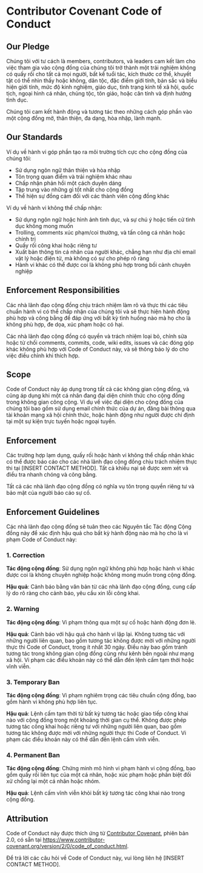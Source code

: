 # Contributor Covenant Code of Conduct

## Our Pledge

Chúng tôi với tư cách là members, contributors, và leaders cam kết làm cho việc tham gia vào cộng đồng của chúng tôi trở thành một trải nghiệm không có quấy rối cho tất cả mọi người, bất kể tuổi tác, kích thước cơ thể, khuyết tật có thể nhìn thấy hoặc không, dân tộc, đặc điểm giới tính, bản sắc và biểu hiện giới tính, mức độ kinh nghiệm, giáo dục, tình trạng kinh tế xã hội, quốc tịch, ngoại hình cá nhân, chủng tộc, tôn giáo, hoặc căn tính và định hướng tình dục.

Chúng tôi cam kết hành động và tương tác theo những cách góp phần vào một cộng đồng mở, thân thiện, đa dạng, hòa nhập, lành mạnh.

## Our Standards

Ví dụ về hành vi góp phần tạo ra môi trường tích cực cho cộng đồng của chúng tôi:

* Sử dụng ngôn ngữ thân thiện và hòa nhập
* Tôn trọng quan điểm và trải nghiệm khác nhau
* Chấp nhận phản hồi một cách duyên dáng
* Tập trung vào những gì tốt nhất cho cộng đồng
* Thể hiện sự đồng cảm đối với các thành viên cộng đồng khác

Ví dụ về hành vi không thể chấp nhận:

* Sử dụng ngôn ngữ hoặc hình ảnh tình dục, và sự chú ý hoặc tiến cử tình dục không mong muốn
* Trolling, comments xúc phạm/coi thường, và tấn công cá nhân hoặc chính trị
* Quấy rối công khai hoặc riêng tư
* Xuất bản thông tin cá nhân của người khác, chẳng hạn như địa chỉ email vật lý hoặc điện tử, mà không có sự cho phép rõ ràng
* Hành vi khác có thể được coi là không phù hợp trong bối cảnh chuyên nghiệp

## Enforcement Responsibilities

Các nhà lãnh đạo cộng đồng chịu trách nhiệm làm rõ và thực thi các tiêu chuẩn hành vi có thể chấp nhận của chúng tôi và sẽ thực hiện hành động phù hợp và công bằng để đáp ứng với bất kỳ tình huống nào mà họ cho là không phù hợp, đe dọa, xúc phạm hoặc có hại.

Các nhà lãnh đạo cộng đồng có quyền và trách nhiệm loại bỏ, chỉnh sửa hoặc từ chối comments, commits, code, wiki edits, issues và các đóng góp khác không phù hợp với Code of Conduct này, và sẽ thông báo lý do cho việc điều chỉnh khi thích hợp.

## Scope

Code of Conduct này áp dụng trong tất cả các không gian cộng đồng, và cũng áp dụng khi một cá nhân đang đại diện chính thức cho cộng đồng trong không gian công cộng. Ví dụ về việc đại diện cho cộng đồng của chúng tôi bao gồm sử dụng email chính thức của dự án, đăng bài thông qua tài khoản mạng xã hội chính thức, hoặc hành động như người được chỉ định tại một sự kiện trực tuyến hoặc ngoại tuyến.

## Enforcement

Các trường hợp lạm dụng, quấy rối hoặc hành vi không thể chấp nhận khác có thể được báo cáo cho các nhà lãnh đạo cộng đồng chịu trách nhiệm thực thi tại [INSERT CONTACT METHOD]. Tất cả khiếu nại sẽ được xem xét và điều tra nhanh chóng và công bằng.

Tất cả các nhà lãnh đạo cộng đồng có nghĩa vụ tôn trọng quyền riêng tư và bảo mật của người báo cáo sự cố.

## Enforcement Guidelines

Các nhà lãnh đạo cộng đồng sẽ tuân theo các Nguyên tắc Tác động Cộng đồng này để xác định hậu quả cho bất kỳ hành động nào mà họ cho là vi phạm Code of Conduct này:

### 1. Correction

**Tác động cộng đồng**: Sử dụng ngôn ngữ không phù hợp hoặc hành vi khác được coi là không chuyên nghiệp hoặc không mong muốn trong cộng đồng.

**Hậu quả**: Cảnh báo bằng văn bản từ các nhà lãnh đạo cộng đồng, cung cấp lý do rõ ràng cho cảnh báo, yêu cầu xin lỗi công khai.

### 2. Warning

**Tác động cộng đồng**: Vi phạm thông qua một sự cố hoặc hành động đơn lẻ.

**Hậu quả**: Cảnh báo với hậu quả cho hành vi lặp lại. Không tương tác với những người liên quan, bao gồm tương tác không được mời với những người thực thi Code of Conduct, trong ít nhất 30 ngày. Điều này bao gồm tránh tương tác trong không gian cộng đồng cũng như kênh bên ngoài như mạng xã hội. Vi phạm các điều khoản này có thể dẫn đến lệnh cấm tạm thời hoặc vĩnh viễn.

### 3. Temporary Ban

**Tác động cộng đồng**: Vi phạm nghiêm trọng các tiêu chuẩn cộng đồng, bao gồm hành vi không phù hợp liên tục.

**Hậu quả**: Lệnh cấm tạm thời từ bất kỳ tương tác hoặc giao tiếp công khai nào với cộng đồng trong một khoảng thời gian cụ thể. Không được phép tương tác công khai hoặc riêng tư với những người liên quan, bao gồm tương tác không được mời với những người thực thi Code of Conduct. Vi phạm các điều khoản này có thể dẫn đến lệnh cấm vĩnh viễn.

### 4. Permanent Ban

**Tác động cộng đồng**: Chứng minh mô hình vi phạm hành vi cộng đồng, bao gồm quấy rối liên tục của một cá nhân, hoặc xúc phạm hoặc phân biệt đối xử chống lại một cá nhân hoặc nhóm.

**Hậu quả**: Lệnh cấm vĩnh viễn khỏi bất kỳ tương tác công khai nào trong cộng đồng.

## Attribution

Code of Conduct này được thích ứng từ [Contributor Covenant](https://www.contributor-covenant.org), phiên bản 2.0, có sẵn tại https://www.contributor-covenant.org/version/2/0/code_of_conduct.html.

Để trả lời các câu hỏi về Code of Conduct này, vui lòng liên hệ [INSERT CONTACT METHOD]. 